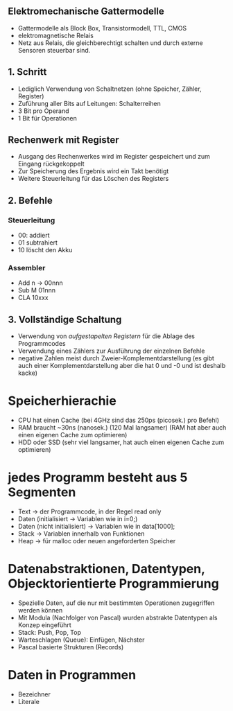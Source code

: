 ## Elektromechanische Gattermodelle
- Gattermodelle als Block Box, Transistormodell, TTL, CMOS
- elektromagnetische Relais
- Netz aus Relais, die gleichberechtigt schalten und durch externe Sensoren steuerbar sind.

## 1. Schritt
- Lediglich Verwendung von Schaltnetzen (ohne Speicher, Zähler, Register)
- Zuführung aller Bits auf Leitungen: Schalterreihen
- 3 Bit pro Operand
- 1 Bit für Operationen

## Rechenwerk mit Register
- Ausgang des Rechenwerkes wird im Register gespeichert und zum Eingang rückgekoppelt
- Zur Speicherung des Ergebnis wird ein Takt benötigt
- Weitere Steuerleitung für das Löschen des Registers

## 2. Befehle
### Steuerleitung
- 00: addiert
- 01 subtrahiert
- 10 löscht den Akku

### Assembler
- Add n -> 00nnn
- Sub M 01nnn
- CLA 10xxx

## 3. Vollständige Schaltung
- Verwendung von *aufgestapelten Registern* für die Ablage des Programmcodes
- Verwendung eines Zählers zur Ausführung der einzelnen Befehle
- negative Zahlen meist durch Zweier-Komplementdarstellung (es gibt auch einer Komplementdarstellung aber die hat 0 und -0 und ist deshalb kacke)

# Speicherhierachie
- CPU hat einen Cache (bei 4GHz sind das 250ps (picosek.) pro Befehl)
- RAM braucht ~30ns (nanosek.) (120 Mal langsamer) (RAM hat aber auch einen eigenen Cache zum optimieren)
- HDD oder SSD (sehr viel langsamer, hat auch einen eigenen Cache zum optimieren)

# jedes Programm besteht aus 5 Segmenten
- Text -> der Programmcode, in der Regel read only
- Daten (initialisiert -> Variablen wie in i=0;)
- Daten (nicht initialisiert) -> Variablen wie in data\[1000\];
- Stack -> Variablen innerhalb von Funktionen
- Heap -> für malloc oder neuen angeforderten Speicher

# Datenabstraktionen, Datentypen, Objecktorientierte Programmierung
- Spezielle Daten, auf die nur mit bestimmten Operationen zugegriffen werden können
- Mit Modula (Nachfolger von Pascal) wurden abstrakte Datentypen als Konzep eingeführt
- Stack: Push, Pop, Top
- Warteschlagen (Queue): Einfügen, Nächster
- Pascal basierte Strukturen (Records)

# Daten in Programmen
- Bezeichner
- Literale